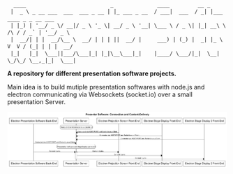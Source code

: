       ____                           _              ____         __ _                          
     |  _ \ _ __ ___  ___  ___ _ __ | |_ ___ _ __  / ___|  ___  / _| |___      ____ _ _ __ ___ 
     | |_) | '__/ _ \/ __|/ _ \ '_ \| __/ _ \ '__| \___ \ / _ \| |_| __\ \ /\ / / _` | '__/ _ \
     |  __/| | |  __/\__ \  __/ | | | ||  __/ |     ___) | (_) |  _| |_ \ V  V / (_| | | |  __/
     |_|   |_|  \___||___/\___|_| |_|\__\___|_|    |____/ \___/|_|  \__| \_/\_/ \__,_|_|  \___|
                                                                                           

**A repository for different presentation software projects.**

Main idea is to build mutiple presentation softwares with node.js and electron communicating via Websockets (socket.io) over a small presentation Server.

![Image](sequenceDiagram01.png?raw=true)
